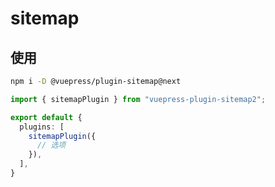 # sitemap

<NpmBadge package="@vuepress/plugin-sitemap" />

## 使用

```bash
npm i -D @vuepress/plugin-sitemap@next
```

```ts title=".vuepress/config.ts"
import { sitemapPlugin } from "vuepress-plugin-sitemap2";

export default {
  plugins: [
    sitemapPlugin({
      // 选项
    }),
  ],
}
```
